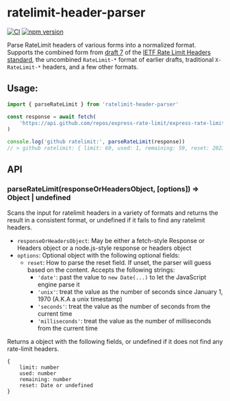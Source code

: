 # ratelimit-header-parser

[![CI](https://github.com/express-rate-limit/ratelimit-header-parser/actions/workflows/ci.yml/badge.svg)](https://github.com/express-rate-limit/ratelimit-header-parser/actions/workflows/ci.yml)
[![npm version](https://img.shields.io/npm/v/ratelimit-header-parser.svg)](https://npmjs.org/package/ratelimit-header-parser 'View this project on NPM')

Parse RateLimit headers of various forms into a normalized format. Supports the
combined form from
[draft 7](https://datatracker.ietf.org/doc/html/draft-ietf-httpapi-ratelimit-headers-07)
of the
[IETF Rate Limit Headers standard](https://github.com/ietf-wg-httpapi/ratelimit-headers),
the uncombined `RateLimit-*` format of earlier drafts, traditional
`X-RateLimit-*` headers, and a few other formats.

## Usage:

```js
import { parseRateLimit } from 'ratelimit-header-parser'

const response = await fetch(
	'https://api.github.com/repos/express-rate-limit/express-rate-limit/contributors?anon=1',
)

console.log('github ratelimit:', parseRateLimit(response))
// > github ratelimit: { limit: 60, used: 1, remaining: 59, reset: 2023-08-25T04:16:48.000Z }
```

## API

### parseRateLimit(responseOrHeadersObject, [options]) => Object | undefined

Scans the input for ratelimit headers in a variety of formats and returns the
result in a consistent format, or undefined if it fails to find any ratelimit
headers.

- `responseOrHeadersObject`: May be either a fetch-style Response or Headers
  object or a node.js-style response or headers object
- `options`: Optional object with the following optional fields:
  - `reset`: How to parse the reset field. If unset, the parser will guess based
    on the content. Accepts the following strings:
    - `'date'`: past the value to `new Date(...)` to let the JavaScript engine
      parse it
    - `'unix'`: treat the value as the number of seconds since January 1, 1970
      (A.K.A a unix timestamp)
    - `'seconds'`: treat the value as the number of seconds from the current
      time
    - `'milliseconds'`: treat the value as the number of milliseconds from the
      current time

Returns a object with the following fields, or undefined if it does not find any
rate-limit headers.

```
{
	limit: number
	used: number
	remaining: number
	reset: Date or undefined
}
```
